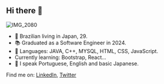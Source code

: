 ## Hi there 👋
![IMG_2080](https://user-images.githubusercontent.com/82319480/175877798-0205cce6-e724-46b8-9993-ba0fd78c097c.jpg)


- :blossom: Brazilian living in Japan, 29.
- :books: Graduated as a Software Engineer in 2024.
- :seedling: Languages: JAVA, C++, MYSQL, HTML, CSS, JavaScript.
- Currently learning: Bootstrap, React...
- :speech_balloon: I speak Portuguese, English and basic Japanese.

Find me on: [LinkedIn](https://www.linkedin.com/in/mirelahangai/), [Twitter](https://www.twitter.com/mihkry)
